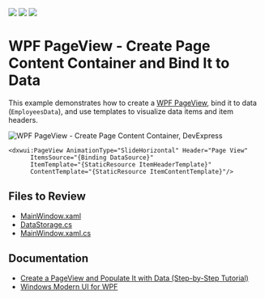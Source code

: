 <!-- default badges list -->
![](https://img.shields.io/endpoint?url=https://codecentral.devexpress.com/api/v1/VersionRange/128659399/22.2.2%2B)
[![](https://img.shields.io/badge/Open_in_DevExpress_Support_Center-FF7200?style=flat-square&logo=DevExpress&logoColor=white)](https://supportcenter.devexpress.com/ticket/details/E4652)
[![](https://img.shields.io/badge/📖_How_to_use_DevExpress_Examples-e9f6fc?style=flat-square)](https://docs.devexpress.com/GeneralInformation/403183)
<!-- default badges end -->

# WPF PageView - Create Page Content Container and Bind It to Data

This example demonstrates how to create a [WPF PageView](https://docs.devexpress.com/WPF/DevExpress.Xpf.WindowsUI.PageView), bind it to data (`EmployeesData`), and use templates to visualize data items and item headers.

![WPF PageView - Create Page Content Container, DevExpress](https://raw.githubusercontent.com/DevExpress-Examples/how-to-create-a-pageview-and-populate-it-with-data-e4652/22.2.2%2B/i/wpf-pageview-devexpress.png)

```xaml
<dxwui:PageView AnimationType="SlideHorizontal" Header="Page View"
      ItemsSource="{Binding DataSource}"
      ItemTemplate="{StaticResource ItemHeaderTemplate}"
      ContentTemplate="{StaticResource ItemContentTemplate}"/>
```

## Files to Review

* [MainWindow.xaml](./CS/PageViewSample/MainWindow.xaml)
* [DataStorage.cs](./CS/PageViewSample/DataStorage.cs)
* [MainWindow.xaml.cs](./CS/PageViewSample/MainWindow.xaml.cs)


## Documentation

* [Create a PageView and Populate It with Data (Step-by-Step Tutorial)](https://docs.devexpress.com/WPF/15028/controls-and-libraries/windows-modern-ui/examples/how-to-create-a-pageview-and-populate-it-with-data?p=netframework)
* [Windows Modern UI for WPF](https://docs.devexpress.com/WPF/15018/controls-and-libraries/windows-modern-ui)
